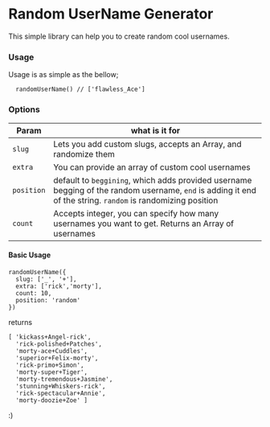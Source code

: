 # Random UserName Generator

This simple library can help you to create random cool usernames.


### Usage
Usage is as simple as the bellow;
```
  randomUserName() // ['flawless_Ace']
```

### Options



| Param  | what is it for |
| ------------- | ------------- |
| `slug`  | Lets you add custom slugs, accepts an Array, and randomize them  |
| `extra`  | You can provide an array of custom cool usernames  |
|`position`| default to `beggining`, which adds provided username begging of the random username, `end` is adding it end of the string. `random` is randomizing position |
|`count`| Accepts integer, you can specify how many usernames you want to get. Returns an Array of usernames |


#### Basic Usage
```
randomUserName({
  slug: ['_', '+'],
  extra: ['rick','morty'],
  count: 10,
  position: 'random'
}) 
```
returns 
```
​​​​​[ 'kickass+Angel-rick',​​​​​
​​​​​  'rick-polished+Patches',​​​​​
​​​​​  'morty-ace+Cuddles',​​​​​
​​​​​  'superior+Felix-morty',​​​​​
​​​​​  'rick-primo+Simon',​​​​​
​​​​​  'morty-super+Tiger',​​​​​
​​​​​  'morty-tremendous+Jasmine',​​​​​
​​​​​  'stunning+Whiskers-rick',​​​​​
​​​​​  'rick-spectacular+Annie',​​​​​
​​​​​  'morty-doozie+Zoe' ]​​​​​
```

:)
